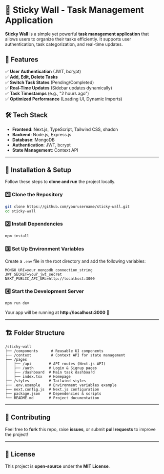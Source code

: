 # 📝 Sticky Wall - Task Management Application  

**Sticky Wall** is a simple yet powerful **task management application** that allows users to organize their tasks efficiently. It supports user authentication, task categorization, and real-time updates.  

## 🚀 Features  

✅ **User Authentication** (JWT, bcrypt)  
✅ **Add, Edit, Delete Tasks**  
✅ **Switch Task States** (Pending/Completed)  
✅ **Real-Time Updates** (Sidebar updates dynamically)  
✅ **Task Timestamps** (e.g., "2 hours ago")  
✅ **Optimized Performance** (Loading UI, Dynamic Imports)  

## 🛠️ Tech Stack  

- **Frontend**: Next.js, TypeScript, Tailwind CSS, shadcn  
- **Backend**: Node.js, Express.js  
- **Database**: MongoDB  
- **Authentication**: JWT, bcrypt  
- **State Management**: Context API  

---

## 📌 Installation & Setup  

Follow these steps to **clone and run** the project locally.  

### 1️⃣ Clone the Repository  

```sh
git clone https://github.com/yourusername/sticky-wall.git
cd sticky-wall
```

### 2️⃣ Install Dependencies  

```sh
npm install
```

### 3️⃣ Set Up Environment Variables  

Create a `.env` file in the root directory and add the following variables:  

```env
MONGO_URI=your_mongodb_connection_string
JWT_SECRET=your_jwt_secret
NEXT_PUBLIC_API_URL=http://localhost:3000
```

### 4️⃣ Start the Development Server  

```sh
npm run dev
```

Your app will be running at **http://localhost:3000** 🚀  

---

## 🏗️ Folder Structure  

```
/sticky-wall
├── /components      # Reusable UI components
├── /context         # Context API for state management
├── /pages          
│   ├── /api        # API routes (Next.js API)
│   ├── /auth       # Login & Signup pages
│   ├── /dashboard  # Main task dashboard
│   ├── index.tsx   # Homepage
├── /styles         # Tailwind styles
├── .env.example    # Environment variables example
├── next.config.js  # Next.js configuration
├── package.json    # Dependencies & scripts
└── README.md       # Project documentation
```

---

## 🤝 Contributing  

Feel free to **fork** this repo, raise **issues**, or submit **pull requests** to improve the project!  

---

## 📜 License  

This project is **open-source** under the **MIT License**.  
